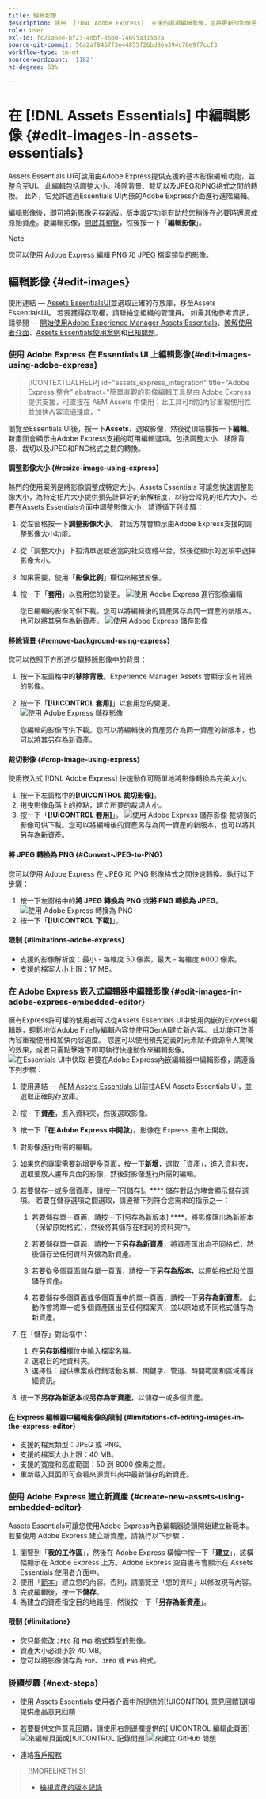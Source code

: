 ```yaml
---
title: 編輯影像
description: 使用  [!DNL Adobe Express]  支援的選項編輯影像，並將更新的影像另存新版。
role: User
exl-id: fc21a6ee-bf23-4dbf-86b0-74695a315b2a
source-git-commit: 56a2af8467f3e44855f26bd86a394c76e9f7ccf3
workflow-type: tm+mt
source-wordcount: '1182'
ht-degree: 63%

---
```


# 在 [!DNL Assets Essentials] 中編輯影像 {#edit-images-in-assets-essentials}

Assets Essentials UI可啟用由Adobe Express提供支援的基本影像編輯功能，並整合至UI。 此編輯包括調整大小、移除背景、裁切以及JPEG和PNG格式之間的轉換。 此外，它允許透過Essentials UI內嵌的Adobe Express介面進行進階編輯。

編輯影像後，即可將新影像另存新版。版本設定功能有助於您稍後在必要時還原成原始資產。要編輯影像，[開啟其預覽](https://experienceleague.adobe.com/zh-hant/docs/experience-manager-assets-essentials/help/navigate-view#preview-assets)，然後按一下「**編輯影像**」。

>[!NOTE]
>
>您可以使用 Adobe Express 編輯 PNG 和 JPEG 檔案類型的影像。

<!--The editing actions that are available are Spot healing, Crop and straighten, Resize image, and Adjust image.-->

## 編輯影像 {#edit-images}

使用連結 — [Assets EssentialsUI](https://experience.adobe.com/#/assets)並選取正確的存放庫，移至Assets EssentialsUI。 若要獲得存取權，請聯絡您組織的管理員。
如需其他參考資訊，請參閱 — [開始使用Adobe Experience Manager Assets Essentials](https://experienceleague.adobe.com/zh-hant/docs/experience-manager-assets-essentials/help/get-started)、[瞭解使用者介面](https://experienceleague.adobe.com/zh-hant/docs/experience-manager-assets-essentials/help/navigate-view)、[Assets Essentials使用案例](https://experienceleague.adobe.com/zh-hant/docs/experience-manager-assets-essentials/help/get-started#use-cases)和[已知問題](https://experienceleague.adobe.com/zh-hant/docs/experience-manager-assets-essentials/help/release-notes)。

### 使用 Adobe Express 在 Essentials UI 上編輯影像{#edit-images-using-adobe-express}

>[!CONTEXTUALHELP]
>id="assets_express_integration"
>title="Adobe Express 整合"
>abstract="簡單直觀的影像編輯工具是由 Adobe Express 提供支援，可直接在 AEM Assets 中使用；此工具可增加內容重複使用性並加快內容流通速度。"

瀏覽至Essentials UI後，按一下&#x200B;**Assets**、選取影像，然後從頂端欄按一下&#x200B;**編輯**。 新畫面會顯示由Adobe Express支援的可用編輯選項，包括調整大小、移除背景、裁切以及JPEG和PNG格式之間的轉換。

#### 調整影像大小 {#resize-image-using-express}

熱門的使用案例是將影像調整成特定大小。Assets Essentials 可讓您快速調整影像大小，為特定相片大小提供預先計算好的新解析度，以符合常見的相片大小。若要在Assets Essentials介面中調整影像大小，請遵循下列步驟：

1. 從左窗格按一下&#x200B;**調整影像大小**。 對話方塊會顯示由Adobe Express支援的調整影像大小功能。
2. 從「調整大小」下拉清單選取適當的社交媒體平台，然後從顯示的選項中選擇影像大小。
3. 如果需要，使用「**影像比例**」欄位來縮放影像。
4. 按一下「**套用**」以套用您的變更。
   ![使用 Adobe Express 進行影像編輯](/help/using/assets/adobe-express-resize-image.png)

   您已編輯的影像可供下載。您可以將編輯後的資產另存為同一資產的新版本，也可以將其另存為新資產。
   ![使用 Adobe Express 儲存影像](/help/using/assets/adobe-express-resize-save.png)

#### 移除背景 {#remove-background-using-express}

您可以依照下方所述步驟移除影像中的背景：

1. 按一下左窗格中的&#x200B;**移除背景**。Experience Manager Assets 會顯示沒有背景的影像。
2. 按一下「**[!UICONTROL 套用]**」以套用您的變更。
   ![使用 Adobe Express 儲存影像](/help/using/assets/adobe-express-remove-background.png)

   您編輯的影像可供下載。您可以將編輯後的資產另存為同一資產的新版本，也可以將其另存為新資產。

#### 裁切影像 {#crop-image-using-express}

使用嵌入式 [!DNL Adobe Express] 快速動作可簡單地將影像轉換為完美大小。

1. 按一下左窗格中的&#x200B;**[!UICONTROL 裁切影像]**。
2. 拖曳影像角落上的控點，建立所要的裁切大小。
3. 按一下「**[!UICONTROL 套用]**」。
   ![使用 Adobe Express 儲存影像](/help/using/assets/adobe-express-crop-image.png)
裁切後的影像可供下載。您可以將編輯後的資產另存為同一資產的新版本，也可以將其另存為新資產。

#### 將 JPEG 轉換為 PNG {#Convert-JPEG-to-PNG}

您可以使用 Adobe Express 在 JPEG 和 PNG 影像格式之間快速轉換。執行以下步驟：

1. 按一下左窗格中的&#x200B;**將 JPEG 轉換為 PNG** 或&#x200B;**將 PNG 轉換為 JPEG**。
   ![使用 Adobe Express 轉換為 PNG](/help/using/assets/adobe-express-convert-image.png)
2. 按一下「**[!UICONTROL 下載]**」。

#### 限制 {#limitations-adobe-express}

* 支援的影像解析度：最小 - 每維度 50 像素，最大 - 每維度 6000 像素。
* 支援的檔案大小上限：17 MB。

### 在 Adobe Express 嵌入式編輯器中編輯影像 {#edit-images-in-adobe-express-embedded-editor}

擁有Express許可權的使用者可以從Assets Essentials UI中使用內嵌的Express編輯器，輕鬆地從Adobe Firefly編輯內容並使用GenAI建立新內容。 此功能可改善內容重複使用和加快內容速度。 您還可以使用預先定義的元素賦予資源令人驚嘆的效果，或者只需點擊幾下即可執行快速動作來編輯影像。
![在Essentials UI中快取](/help/using/assets/express-in-essentials-ui.jpg)
若要在Adobe Express內嵌編輯器中編輯影像，請遵循下列步驟：

1. 使用連結 — [AEM Assets Essentials UI](https://experience.adobe.com/#/assets)前往AEM Assets Essentials UI，並選取正確的存放庫。
1. 按一下&#x200B;**資產**，進入資料夾，然後選取影像。
1. 按一下「**在 Adobe Express 中開啟**」。影像在 Express 畫布上開啟。
1. 對影像進行所需的編輯。
1. 如果您的專案需要新增更多頁面，按一下&#x200B;**新增**，選取「資產」，進入資料夾，選取要放入畫布頁面的影像，然後對影像進行所需的編輯。
1. 若要儲存一或多個資產，請按一下[儲存]。**** 儲存對話方塊會顯示儲存選項。 若要在儲存選項之間選取，請遵循下列符合您需求的指示之一：
   1. 若要儲存單一頁面，請按一下[另存為新版本] ****，將影像匯出為新版本（保留原始格式），然後將其儲存在相同的資料夾中。

   1. 若要儲存單一頁面，請按一下&#x200B;**另存為新資產**，將資產匯出為不同格式，然後儲存至任何資料夾做為新資產。

   1. 若要從多個頁面儲存單一頁面，請按一下&#x200B;**另存為版本**，以原始格式和位置儲存資產。

   1. 若要儲存多個頁面或多個頁面中的單一頁面，請按一下&#x200B;**另存為新資產**。 此動作會將單一或多個資產匯出至任何檔案夾，並以原始或不同格式儲存為新資產。

1. 在「儲存」對話框中：
   1. 在&#x200B;**另存新檔**&#x200B;欄位中輸入檔案名稱。
   1. 選取目的地資料夾。
   1. 選擇性：提供專案或行銷活動名稱、關鍵字、管道、時間範圍和區域等詳細資訊。
1. 按一下&#x200B;**另存為新版本**&#x200B;或&#x200B;**另存為新資產**，以儲存一或多個資產。

#### 在 Express 編輯器中編輯影像的限制 {#limitations-of-editing-images-in-the-express-editor}

* 支援的檔案類型：JPEG 或 PNG。
* 支援的檔案大小上限：40 MB。
* 支援的寬度和高度範圍：50 到 8000 像素之間。
* 重新載入頁面即可查看來源資料夾中最新儲存的新資產。

### 使用 Adobe Express 建立新資產 {#create-new-assets-using-embedded-editor}

Assets Essentials可讓您使用Adobe Express內嵌編輯器從頭開始建立新範本。 若要使用 Adobe Express 建立新資產，請執行以下步驟：

1. 瀏覽到「**我的工作區**」，然後在 Adobe Express 橫幅中按一下「**建立**」，該橫幅顯示在 Adobe Express 上方。Adobe Express 空白畫布會顯示在 Assets Essentials 使用者介面中。
1. 使用「[範本](https://helpx.adobe.com/tw/express/using/work-with-templates.html)」建立您的內容。否則，請瀏覽至「您的資料」以修改現有內容。
1. 完成編輯後，按一下&#x200B;**儲存**。
1. 為建立的資產指定目的地路徑，然後按一下「**另存為新資產**」。

#### 限制 {#limitations}

* 您只能修改 `JPEG` 和 `PNG` 格式類型的影像。
* 資產大小必須小於 40 MB。
* 您可以將影像儲存為 `PDF`、`JPEG` 或 `PNG` 格式。

<!--
## Edit images using [!DNL Adobe Photoshop Express] {#edit-using-photoshop-express}

<!--
After editing an image, you can save the new image as a new version. Versioning helps you to revert to the original asset later, if needed. To edit an image, [open its preview](/help/using/navigate-view.md#preview-assets) and click **[!UICONTROL Edit Image]** ![edit icon](assets/do-not-localize/edit-icon.png) from the rail on the right.

![Options to edit an image](assets/edit-image2.png)

*Figure: The options to edit images are powered by [!DNL Adobe Photoshop Express].*
-->
<!--
### Spot heal images {#spot-heal-images-using-photoshop-express}

If there are minor spots or small objects on an image, you can edit and remove the spots using the spot healing feature provided by Adobe Photoshop.

The brush samples the retouched area and makes the repaired pixels blend seamlessly into the rest of the image. Use a brush size that is only slightly larger than the spot you want to fix.

![Spot healing edit option](assets/edit-spot-healing.png)

<!-- 
TBD: See if we should give backlinks to PS docs for these concepts.
For more information about how Spot Healing works in Photoshop, see [retouching and repairing photos](https://helpx.adobe.com/photoshop/using/retouching-repairing-images.html). 
-->
<!--
### Crop and straighten images {#crop-straighten-images-using-photoshop-express}

Using the crop and straighten option that you can do basic cropping, rotate image, flip it horizontally or vertically, and crop it to dimensions suitable for popular social media websites.

To save your edits, click **[!UICONTROL Crop Image]**. After editing, you can save the new image as a version.

![Option to crop and straighten](assets/edit-crop-straighten.png)

Many default options let you crop your image to the best proportions that fit various social media profiles and posts.

### Resize image {#resize-image-using-photoshop-express}

You can view the common photo sizes in centimeters or inches to know the dimensions. By default, the resizing method retains the aspect ratio. To manually override the aspect ratio, click ![](assets/do-not-localize/lock-closed-icon.png).

Enter the dimensions and click **[!UICONTROL Resize Image]** to resize the image. Before you save the changes as a version, you can either undo all the changes done before saving by clicking [!UICONTROL Undo] or you can change the specific step in the editing process by clicking [!UICONTROL Revert].

![Options when resizing an image](assets/resize-image.png)

### Adjust image {#adjust-image-using-photoshop-express}

[!DNL Assets Essentials] lets you adjust the color, tone, contrast, and more, with just a few clicks. Click **[!UICONTROL Adjust image]** in the edit window. The following options are available in the right sidebar:

* **Popular**: [!UICONTROL High Contrast & Detail], [!UICONTROL Desaturated Contrast], [!UICONTROL Aged Photo], [!UICONTROL B&W Soft], and [!UICONTROL B&W Sepia Tone].
* **Color**: [!UICONTROL Natural], [!UICONTROL Bright], [!UICONTROL High Contrast], [!UICONTROL High Contrast & Detail], [!UICONTROL Vivid], and [!UICONTROL Matte].
* **Creative**: [!UICONTROL Desaturated Contrast], [!UICONTROL Cool Light], [!UICONTROL Turquoise & Red], [!UICONTROL Soft Mist], [!UICONTROL Vintage Instant], [!UICONTROL Warm Contrast], [!UICONTROL Flat & Green], [!UICONTROL Red Lift Matte], [!UICONTROL Warm Shadows], and [!UICONTROL Aged Photo].
* **B&W**: [!UICONTROL B&W Landscape], [!UICONTROL B&W High Contrast], [!UICONTROL B&W Punch], [!UICONTROL B&W Low Contrast], [!UICONTROL B&W Flat], [!UICONTROL B&W Soft], [!UICONTROL B&W Infrared], [!UICONTROL B&W Selenium Tone], [!UICONTROL B&W Sepia Tone], and [!UICONTROL B&W Split Tone].
* **Vignetting**: [!UICONTROL None], [!UICONTROL Light], [!UICONTROL Medium], and [!UICONTROL Heavy].

![Adjust image by editing](assets/adjust-image.png)

<!--
TBD: Insert a video of the available social media options.
-->

### 後續步驟 {#next-steps}

* 使用 Assets Essentials 使用者介面中所提供的[!UICONTROL 意見回饋]選項提供產品意見回饋

* 若要提供文件意見回饋，請使用右側邊欄提供的[!UICONTROL 編輯此頁面]![來編輯頁面](assets/do-not-localize/edit-page.png)或[!UICONTROL 記錄問題]![來建立 GitHub 問題](assets/do-not-localize/github-issue.png)

* 連絡[客戶服務](https://experienceleague.adobe.com/?support-solution=General#support)

>[!MORELIKETHIS]
>
>* [檢視資產的版本記錄](/help/using/navigate-view.md)
